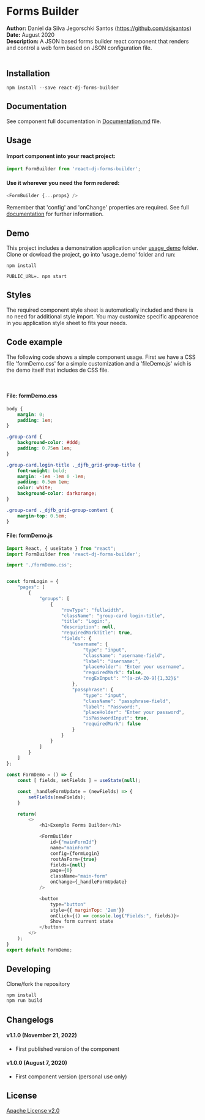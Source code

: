 # **Forms Builder**

**Author:** Daniel da Silva Jegorschki Santos (https://github.com/dsjsantos)<br />
**Date:** August 2020<br />
**Description:** A JSON based forms builder react component that renders and control a web form based on JSON configuration file.
<br />
<br />

## Installation

```
npm install --save react-dj-forms-builder
```

## Documentation

See component full documentation in [Documentation.md](https://github.com/dsjsantos/react-dj-forms-builder/blob/master/Documentation.md) file.

## Usage

#### Import component into your react project:

```js
import FormBuilder from 'react-dj-forms-builder';
```

#### Use it wherever you need the form redered:

```js
<FormBuilder {...props} />
```

Remember that 'config' and 'onChange' properties are required. See full [documentation](https://github.com/dsjsantos/react-dj-forms-builder/blob/master/Documentation.md) for further information.


## Demo

This project includes a demonstration application under [usage_demo](https://github.com/dsjsantos/react-dj-forms-builder/tree/master/usage_demo) folder. Clone or dowload the project, go into 'usage_demo' folder and run:

```
npm install
```
```
PUBLIC_URL=. npm start
```

## Styles

The required component style sheet is automatically included and there is no need for additional style import. You may customize specific appearence in you application style sheet to fits your needs.

## Code example

The following code shows a simple component usage. First we have a CSS file 'formDemo.css' for a simple customization and a 'fileDemo.js' wich is the demo itself that includes de CSS file.

<br />

#### File: formDemo.css

```css
body {
    margin: 0;
    padding: 1em;
}

.group-card {
    background-color: #ddd;
    padding: 0.75em 1em;
}

.group-card.login-title ._djfb_grid-group-title {
    font-weight: bold;
    margin: -1em -1em 0 -1em;
    padding: 0.5em 1em;
    color: white;
    background-color: darkorange;
}

.group-card ._djfb_grid-group-content {
    margin-top: 0.5em;
}
```

#### File: formDemo.js


```js
import React, { useState } from "react";
import FormBuilder from 'react-dj-forms-builder';

import './formDemo.css';


const formLogin = {
    "pages": [
        {
            "groups": [
                {
                    "rowType": "fullwidth",
                    "className": "group-card login-title",
                    "title": "Login:",
                    "description": null,
                    "requiredMarkTitle": true,
                    "fields": {
                        "username": {
                            "type": "input",
                            "className": "username-field",
                            "label": "Username:",
                            "placeHolder": "Enter your username",
                            "requiredMark": false,
                            "regExInput": "^[a-zA-Z0-9]{1,32}$"
                        },
                        "passphrase": {
                            "type": "input",
                            "className": "passphrase-field",
                            "label": "Password:",
                            "placeHolder": "Enter your password",
                            "isPasswordInput": true,
                            "requiredMark": false
                        }
                    }
                }
            ]
        }
    ]
};

const FormDemo = () => {
    const [ fields, setFields ] = useState(null);

    const _handleFormUpdate = (newFields) => {
        setFields(newFields);
    }

    return(
        <>
            <h1>Exemplo Forms Builder</h1>

            <FormBuilder
                id={"mainFormId"}
                name="mainForm"
                config={formLogin}
                rootAsForm={true}
                fields={null}
                page={0}
                className="main-form"
                onChange={_handleFormUpdate} 
            />

            <button 
                type="button" 
                style={{ marginTop: '2em'}} 
                onClick={() => console.log("Fields:", fields)}>
                Show form current state
            </button>            
        </>
    );
}
export default FormDemo;
```

## Developing

Clone/fork the repository

```sh
npm install
npm run build
```

## Changelogs

#### v1.1.0 (November 21, 2022)
- First published version of the component

#### v1.0.0 (August 7, 2020)
- First component version (personal use only)

## License

[Apache License v2.0](https://opensource.org/licenses/Apache-2.0)

